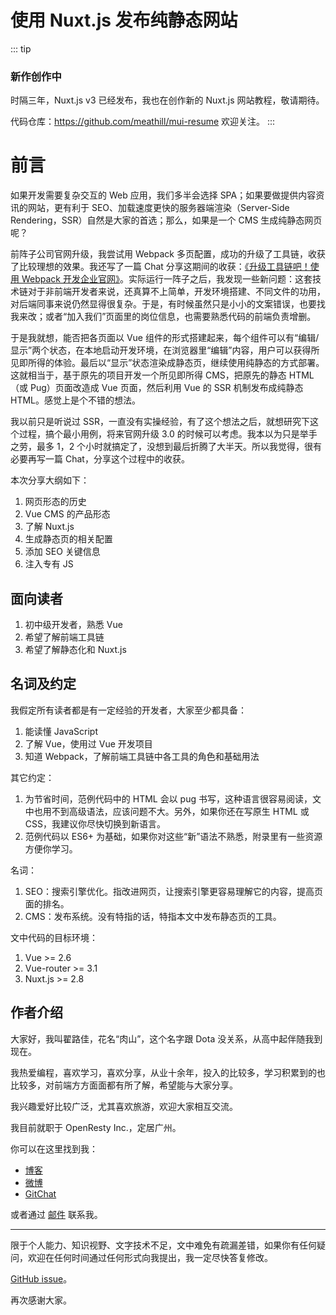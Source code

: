 使用 Nuxt.js 发布纯静态网站
========

::: tip
### 新作创作中

时隔三年，Nuxt.js v3 已经发布，我也在创作新的 Nuxt.js 网站教程，敬请期待。

代码仓库：https://github.com/meathill/mui-resume 欢迎关注。
:::

前言
========

如果开发需要复杂交互的 Web 应用，我们多半会选择 SPA；如果要做提供内容资讯的网站，更有利于 SEO、加载速度更快的服务器端渲染（Server-Side Rendering，SSR）自然是大家的首选；那么，如果是一个 CMS 生成纯静态网页呢？

前阵子公司官网升级，我尝试用 Webpack 多页配置，成功的升级了工具链，收获了比较理想的效果。我还写了一篇 Chat 分享这期间的收获：[《升级工具链吧！使用 Webpack 开发企业官网》](https://gitbook.cn/new/gitchat/activity/5cf7ee6b7388a119e2a74d02)。实际运行一阵子之后，我发现一些新问题：这套技术链对于非前端开发者来说，还真算不上简单，开发环境搭建、不同文件的功用，对后端同事来说仍然显得很复杂。于是，有时候虽然只是小小的文案错误，也要找我来改；或者“加入我们”页面里的岗位信息，也需要熟悉代码的前端负责增删。

于是我就想，能否把各页面以 Vue 组件的形式搭建起来，每个组件可以有“编辑/显示”两个状态，在本地启动开发环境，在浏览器里“编辑”内容，用户可以获得所见即所得的体验。最后以“显示”状态渲染成静态页，继续使用纯静态的方式部署。这就相当于，基于原先的项目开发一个所见即所得 CMS，把原先的静态 HTML（或 Pug）页面改造成 Vue 页面，然后利用 Vue 的 SSR 机制发布成纯静态 HTML。感觉上是个不错的想法。

我以前只是听说过 SSR，一直没有实操经验，有了这个想法之后，就想研究下这个过程，搞个最小用例，将来官网升级 3.0 的时候可以考虑。我本以为只是举手之劳，最多 1，2 个小时就搞定了，没想到最后折腾了大半天。所以我觉得，很有必要再写一篇 Chat，分享这个过程中的收获。

本次分享大纲如下：

1. 网页形态的历史
2. Vue CMS 的产品形态
3. 了解 Nuxt.js
4. 生成静态页的相关配置
5. 添加 SEO 关键信息
6. 注入专有 JS

面向读者
--------

1. 初中级开发者，熟悉 Vue
2. 希望了解前端工具链
3. 希望了解静态化和 Nuxt.js

名词及约定
--------

我假定所有读者都是有一定经验的开发者，大家至少都具备：

1. 能读懂 JavaScript
2. 了解 Vue，使用过 Vue 开发项目
3. 知道 Webpack，了解前端工具链中各工具的角色和基础用法

其它约定：

1. 为节省时间，范例代码中的 HTML 会以 pug 书写，这种语言很容易阅读，文中也用不到高级语法，应该问题不大。另外，如果你还在写原生 HTML 或 CSS，我建议你尽快切换到新语言。
2. 范例代码以 ES6+ 为基础，如果你对这些“新”语法不熟悉，附录里有一些资源方便你学习。

名词：

1. SEO：搜索引擎优化。指改进网页，让搜索引擎更容易理解它的内容，提高页面的排名。
2. CMS：发布系统。没有特指的话，特指本文中发布静态页的工具。

文中代码的目标环境：

1. Vue >= 2.6
2. Vue-router >= 3.1
5. Nuxt.js >= 2.8

作者介绍
-------

大家好，我叫翟路佳，花名“肉山”，这个名字跟 Dota 没关系，从高中起伴随我到现在。

我热爱编程，喜欢学习，喜欢分享，从业十余年，投入的比较多，学习积累到的也比较多，对前端方方面面都有所了解，希望能与大家分享。

我兴趣爱好比较广泛，尤其喜欢旅游，欢迎大家相互交流。

我目前就职于 OpenResty Inc.，定居广州。

你可以在这里找到我：

* [博客](https://blog.meathill.com)
* [微博](https://weibo.com/meathill)
* [GitChat](https://gitbook.cn/gitchat/author/593cb520ef8d9c2863173543)

或者通过 [邮件](mailto:meathill@gmail.com) 联系我。

<adsense />

--------

限于个人能力、知识视野、文字技术不足，文中难免有疏漏差错，如果你有任何疑问，欢迎在任何时间通过任何形式向我提出，我一定尽快答复修改。

[GitHub issue](https://github.com/meathill/gitbook-nuxt-generate-static-site/issues)。

再次感谢大家。
